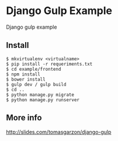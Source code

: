 Django Gulp Example
=============

Django gulp example

## Install
    $ mkvirtualenv <virtualname>
    $ pip install -r requeriments.txt
    $ cd example/frontend
    $ npm install
    $ bower install
    $ gulp dev / gulp build
    $ cd ..
    $ python manage.py migrate
    $ python manage.py runserver


## More info

  http://slides.com/tomasgarzon/django-gulp
